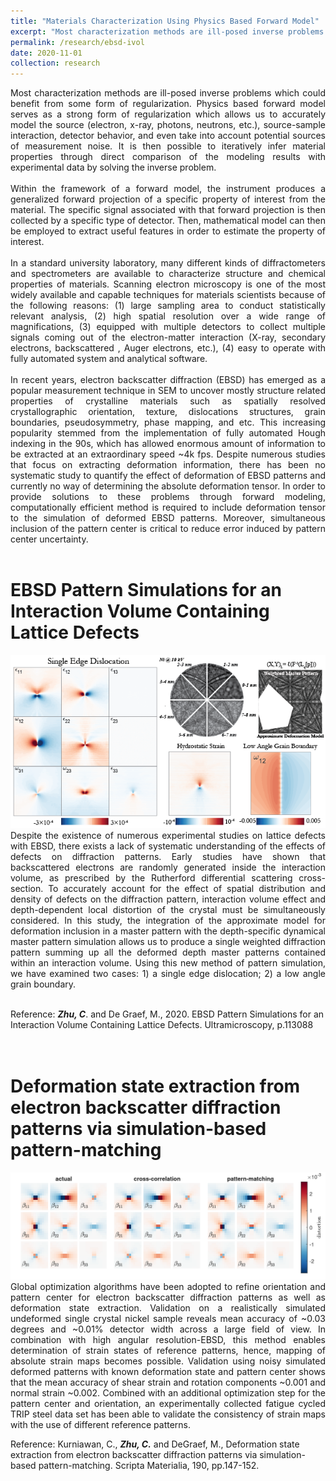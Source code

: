 ```yaml
---
title: "Materials Characterization Using Physics Based Forward Model"
excerpt: "Most characterization methods are ill-posed inverse problems which could benefit from some form of regularization. Physics based forward model serves as a strong form of regularization which allows us to accurately model the source (electron, x-ray, photons, neutrons, etc), source-sample interaction, detector behavior, and even take into account potential sources of measurement noise. It is then possible to iteratively infer material properties through direct comparison of the modeling results with experimental data by solving the inverse problem <br/><img src='/images/ebsd-ivol.png'>"
permalink: /research/ebsd-ivol
date: 2020-11-01
collection: research
---
```


<div style="text-align: justify"> Most characterization methods are ill-posed inverse problems which could benefit from some form of regularization. Physics based forward model serves as a strong form of regularization which allows us to accurately model the source (electron, x-ray, photons, neutrons, etc.), source-sample interaction, detector behavior, and even take into account potential sources of measurement noise. It is then possible to iteratively infer material properties through direct comparison of the modeling results with experimental data by solving the inverse problem. </div>
<br />

<div style="text-align: justify"> Within the framework of a forward model, the instrument produces a generalized forward projection of a specific property of interest from the material. The specific signal associated with that forward projection is then collected by a specific type of detector. Then, mathematical model can then be employed to extract useful features in order to estimate the property of interest. </div>
<br />

<div style="text-align: justify"> In a standard university laboratory, many different kinds of diffractometers and spectrometers are available to characterize structure and chemical properties of materials. Scanning electron microscopy is one of the most widely available and capable techniques for materials scientists because of the following reasons: (1) large sampling area to conduct statistically relevant analysis, (2) high spatial resolution over a wide range of magnifications, (3) equipped with multiple detectors to collect multiple signals coming out of the electron-matter interaction (X-ray, secondary electrons, backscattered , Auger electrons, etc.), (4) easy to operate with fully automated system and analytical software. </div>
<br />

<div style="text-align: justify"> In recent years, electron backscatter diffraction (EBSD) has emerged as a popular measurement technique in SEM to uncover mostly structure related properties of crystalline materials such as spatially resolved crystallographic orientation, texture, dislocations structures, grain boundaries, pseudosymmetry, phase mapping, and etc. This increasing popularity stemmed from the implementation of fully automated Hough indexing in the 90s, which has allowed enormous amount of information to be extracted at an extraordinary speed ~4k fps. Despite numerous studies that focus on extracting deformation information, there has been no systematic study to quantify the effect of deformation of EBSD patterns and currently no way of determining the absolute deformation tensor. In order to provide solutions to these problems through forward modeling, computationally efficient method is required to include deformation tensor to the simulation of deformed EBSD patterns. Moreover, simultaneous inclusion of the pattern center is critical to reduce error induced by pattern center uncertainty. </div>
<br />

EBSD Pattern Simulations for an Interaction Volume Containing Lattice Defects
======

<img src='/images/ebsd-ivol-01.png' class="center"> 
<br />

<div style="text-align: justify"> Despite the existence of numerous experimental studies on lattice defects with EBSD, there exists a lack of systematic understanding of the effects of defects on diffraction patterns. Early studies have shown that backscattered electrons are randomly generated inside the interaction volume, as prescribed by the Rutherford differential scattering cross-section. To accurately account for the effect of spatial distribution and density of defects on the diffraction pattern, interaction volume effect and depth-dependent local distortion of the crystal must be simultaneously considered. In this study, the integration of the approximate model for deformation inclusion in a master pattern with the depth-specific dynamical master pattern simulation allows us to produce a single weighted diffraction pattern summing up all the deformed depth master patterns contained within an interaction volume. Using this new method of pattern simulation, we have examined two cases: 1) a single edge dislocation; 2) a low angle grain boundary. </div>
<br />

Reference: ***Zhu, C***. and De Graef, M., 2020. EBSD Pattern Simulations for an Interaction Volume Containing Lattice Defects. Ultramicroscopy, p.113088
<br />
<br />
<br />

Deformation state extraction from electron backscatter diffraction patterns via simulation-based pattern-matching
====
<img src='/images/deformation-inference.png' class="center"> 
<br />

<div style="text-align: justify"> Global optimization algorithms have been adopted to refine orientation and pattern center for electron backscatter diffraction patterns as well as deformation state extraction. Validation on a realistically simulated undeformed single crystal nickel sample reveals mean accuracy of ~0.03 degrees and ~0.01% detector width across a large field of view. In combination with high angular resolution-EBSD, this method enables determination of strain states of reference patterns, hence, mapping of absolute strain maps becomes possible. Validation using noisy simulated deformed patterns with known deformation state and pattern center shows that the mean accuracy of shear strain and rotation components ~0.001 and normal strain ~0.002. Combined with an additional optimization step for the pattern center and orientation, an experimentally collected fatigue cycled TRIP steel data set has been able to validate the consistency of strain maps with the use of different reference patterns. </div>

Reference: Kurniawan, C., ***Zhu, C.*** and DeGraef, M., Deformation state extraction from electron backscatter diffraction patterns via simulation-based pattern-matching. Scripta Materialia, 190, pp.147-152.